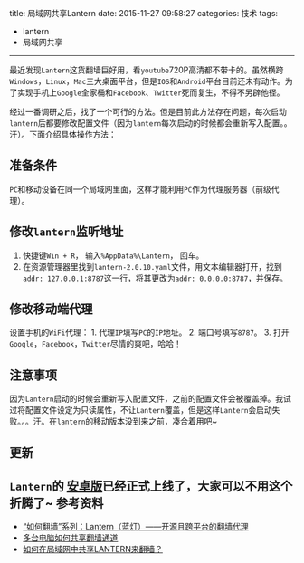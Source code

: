 title: 局域网共享Lantern
date: 2015-11-27 09:58:27
categories: 技术
tags:
  - lantern
  -	局域网共享
------------

最近发现`Lantern`这货翻墙巨好用，看`youtube`720P高清都不带卡的。虽然横跨`Windows`，`Linux`，`Mac`三大桌面平台，但是`IOS`和`Android`平台目前还未有动作。为了实现手机上`Google`全家桶和`Facebook`、`Twitter`死而复生，不得不另辟他径。

经过一番调研之后，找了一个可行的方法。但是目前此方法存在问题，每次启动`lantern`后都要修改配置文件（因为`lantern`每次启动的时候都会重新写入配置。。汗）。下面介绍具体操作方法：

准备条件
--------

`PC`和移动设备在同一个局域网里面，这样才能利用`PC`作为代理服务器（前级代理）。

修改`lantern`监听地址
---------------------

1.	快捷键`Win + R`， 输入`%AppData%\Lantern`， 回车。
2.	在资源管理器里找到`lantern-2.0.10.yaml`文件，用文本编辑器打开，找到`addr: 127.0.0.1:8787`这一行，将其更改为`addr: 0.0.0.0:8787`，并保存。

修改移动端代理
--------------

设置手机的`WiFi`代理： 1. 代理`IP`填写`PC`的`IP`地址。 2. 端口号填写`8787`。 3. 打开`Google`，`Facebook`，`Twitter`尽情的爽吧，哈哈！

注意事项
--------

因为`Lantern`启动的时候会重新写入配置文件，之前的配置文件会被覆盖掉。我试过将配置文件设定为只读属性，不让`Lantern`覆盖，但是这样`Lantern`会启动失败。。。汗。在`lantern`的移动版本没到来之前，凑合着用吧~

更新
-------
`Lantern`的 [安卓版](https://raw.githubusercontent.com/getlantern/lantern-binaries/master/lantern-installer-beta.apk)已经正式上线了，大家可以不用这个折腾了~
参考资料
--------

-	[“如何翻墙”系列：Lantern（蓝灯）——开源且跨平台的翻墙代理](https://program-think.blogspot.com/2015/08/gfw-lantern.html)
-	[多台电脑如何共享翻墙通道](https://program-think.blogspot.com/2013/01/cross-host-use-gfw-tool.html)
-	[如何在局域网中共享LANTERN来翻墙？](https://github.com/getlantern/lantern/issues/2940)
